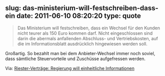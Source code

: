 slug: das-ministerium-will-festschreiben-dass-ein
date: 2011-06-10 08:20:20
type: quote
---

> Das Ministerium will festschreiben, dass ein Wechsel für den Kunden nicht teurer als 150 Euro kommen darf. Nicht eingeschlossen sind darin die abermals anfallenden Abschluss- und Vertriebskosten, auf die im Informationsblatt ausdrücklich hingewiesen werden soll.

Großartig. So bezahlt man bei dem Anbieter-Wechsel immer noch soviel, dass sämtliche Steuervorteile und Zuschüsse aufgefressen werden.

 Via: [Riester-Verträge: Regierung will einheitliche Informationen](http://www.faz.net/artikel/C31501/riester-vertraege-regierung-will-einheitliche-informationen-30436164.html)
